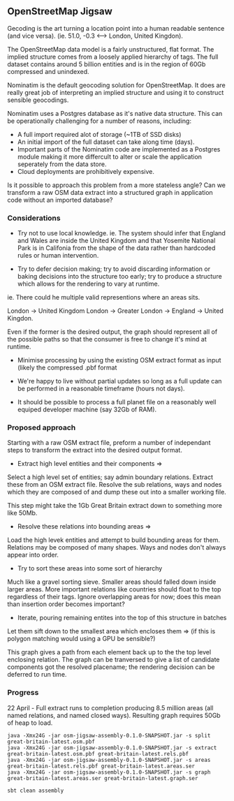 ## OpenStreetMap Jigsaw

Gecoding is the art turning a location point into a human readable sentence (and vice versa).
(ie. 51.0, -0.3 <--> London, United Kingdon).

The OpenStreetMap data model is a fairly unstructured, flat format. The implied structure comes from a loosely applied hierarchy of tags.
The full dataset contains around 5 billion entities and is in the region of 60Gb compressed and unindexed.

Nominatim is the default geocoding solution for OpenStreetMap.
It does are really great job of interpreting an implied structure and using it to construct sensible geocodings.

Nominatim uses a Postgres database as it's native data structure.
This can be operationally challenging for a number of reasons, including:

- A full import required alot of storage (~1TB of SSD disks)
- An initial import of the full dataset can take along time (days).
- Important parts of the Nominatim code are implemented as a Postgres module making it more differcult to alter or scale the application seperately from the data store.
- Cloud deployments are prohibitively expensive.

Is it possible to approach this problem from a more stateless angle?
Can we transform a raw OSM data extract into a structured graph in application code without an imported database?



### Considerations

- Try not to use local knowledge. 
ie. The system should infer that England and Wales are inside the United Kingdom and that Yosemite National Park is in Califonia from the shape of the data rather than hardcoded rules or
human intervention.

- Try to defer decision making; try to avoid discarding information or baking decisions into the structure too early; try to produce a structure which allows for the rendering to vary at runtime.

ie. There could he multiple valid representions where an areas sits.

London -> United Kingdom
London -> Greater London -> England -> United Kingdon.

Even if the former is the desired output, the graph should represent all of the possible paths so that the consumer is free to change it's mind at runtime.


- Minimise processing by using the existing OSM extract format as input (likely the compressed .pbf format

- We're happy to live without partial updates so long as a full update can be performed in a reasonable timeframe (hours not days).

- It should be possible to process a full planet file on a reasonably well equiped developer machine (say 32Gb of RAM).


### Proposed approach

Starting with a raw OSM extract file, preform a number of independant steps to transform the extract into the desired output format.



- Extract high level entities and their components =>

Select a high level set of entities; say admin boundary relations.
Extract these from an OSM extract file. Resolve the sub relations, ways and nodes which they are composed of and dump
these out into a smaller working file.

This step might take the 1Gb Great Britain extract down to something more like 50Mb.


- Resolve these relations into bounding areas =>

Load the high levek entities and attempt to build bounding areas for them.
Relations may be composed of many shapes. Ways and nodes don't always appear into order.


- Try to sort these areas into some sort of hierarchy

Much like a gravel sorting sieve.
Smaller areas should falled down inside larger areas.
More important relations like countries should float to the top regardless of their tags.
Ignore overlapping areas for now; does this mean than insertion order becomes important?


- Iterate, pouring remaining entites into the top of this structure in batches

Let them sift down to the smallest area which encloses them =>
(if this is polygon matching would using a GPU be sensible?)

This graph gives a path from each element back up to the the top level enclosing relation.
The graph can be tranversed to give a list of candidate components got the resolved placename;
the rendering decision can be deferred to run time.





### Progress

22 April - Full extract runs to completion producing 8.5 million areas (all named relations, and named closed ways).
Resulting graph requires 50Gb of heap to load. 
 
```
java -Xmx24G -jar osm-jigsaw-assembly-0.1.0-SNAPSHOT.jar -s split great-britain-latest.osm.pbf
java -Xmx24G -jar osm-jigsaw-assembly-0.1.0-SNAPSHOT.jar -s extract great-britain-latest.osm.pbf great-britain-latest.rels.pbf
java -Xmx24G -jar osm-jigsaw-assembly-0.1.0-SNAPSHOT.jar -s areas great-britain-latest.rels.pbf great-britain-latest.areas.ser
java -Xmx24G -jar osm-jigsaw-assembly-0.1.0-SNAPSHOT.jar -s graph great-britain-latest.areas.ser great-britain-latest.graph.ser
```




```
sbt clean assembly
```
